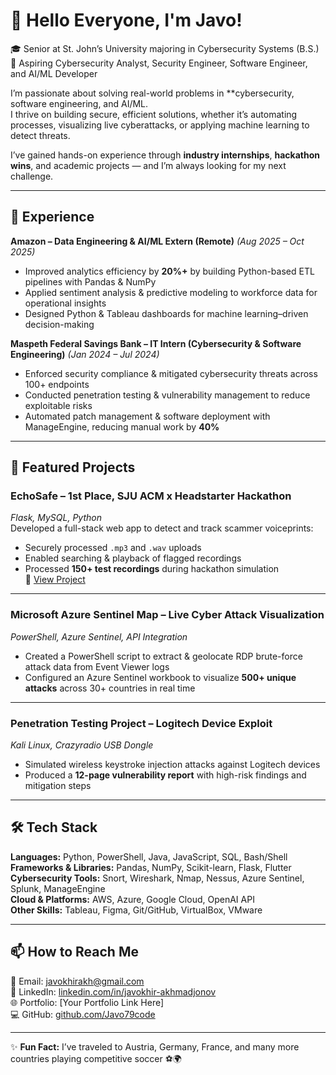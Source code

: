 # 👋 Hello Everyone, I'm Javo!
🎓 Senior at St. John’s University majoring in Cybersecurity Systems (B.S.)  
🔭 Aspiring Cybersecurity Analyst, Security Engineer, Software Engineer, and AI/ML Developer

I’m passionate about solving real-world problems in **cybersecurity, software engineering, and AI/ML.  
I thrive on building secure, efficient solutions, whether it’s automating processes, visualizing live cyberattacks, or applying machine learning to detect threats.  

I’ve gained hands-on experience through **industry internships**, **hackathon wins**, and academic projects — and I’m always looking for my next challenge.

---

## 💼 Experience

**Amazon – Data Engineering & AI/ML Extern (Remote)** *(Aug 2025 – Oct 2025)*  
- Improved analytics efficiency by **20%+** by building Python-based ETL pipelines with Pandas & NumPy  
- Applied sentiment analysis & predictive modeling to workforce data for operational insights  
- Designed Python & Tableau dashboards for machine learning–driven decision-making

**Maspeth Federal Savings Bank – IT Intern (Cybersecurity & Software Engineering)** *(Jan 2024 – Jul 2024)*  
- Enforced security compliance & mitigated cybersecurity threats across 100+ endpoints  
- Conducted penetration testing & vulnerability management to reduce exploitable risks  
- Automated patch management & software deployment with ManageEngine, reducing manual work by **40%**

---

## 🎯 Featured Projects

### **EchoSafe – 1st Place, SJU ACM x Headstarter Hackathon**
*Flask, MySQL, Python*  
Developed a full-stack web app to detect and track scammer voiceprints:  
- Securely processed `.mp3` and `.wav` uploads  
- Enabled searching & playback of flagged recordings  
- Processed **150+ test recordings** during hackathon simulation  
📂 [View Project](https://github.com/Javo79code/EchoSafe)

---

### **Microsoft Azure Sentinel Map – Live Cyber Attack Visualization**
*PowerShell, Azure Sentinel, API Integration*  
- Created a PowerShell script to extract & geolocate RDP brute-force attack data from Event Viewer logs  
- Configured an Azure Sentinel workbook to visualize **500+ unique attacks** across 30+ countries in real time  

---

### **Penetration Testing Project – Logitech Device Exploit**
*Kali Linux, Crazyradio USB Dongle*  
- Simulated wireless keystroke injection attacks against Logitech devices  
- Produced a **12-page vulnerability report** with high-risk findings and mitigation steps  

---

## 🛠 Tech Stack
**Languages:** Python, PowerShell, Java, JavaScript, SQL, Bash/Shell  
**Frameworks & Libraries:** Pandas, NumPy, Scikit-learn, Flask, Flutter  
**Cybersecurity Tools:** Snort, Wireshark, Nmap, Nessus, Azure Sentinel, Splunk, ManageEngine  
**Cloud & Platforms:** AWS, Azure, Google Cloud, OpenAI API  
**Other Skills:** Tableau, Figma, Git/GitHub, VirtualBox, VMware  

---

## 📫 How to Reach Me
📧 Email: [javokhirakh@gmail.com](mailto:javokhirakh@gmail.com)  
💼 LinkedIn: [linkedin.com/in/javokhir-akhmadjonov](https://www.linkedin.com/in/javokhir-akhmadjonov-8610142a6/)  
🌐 Portfolio: [Your Portfolio Link Here]  
💻 GitHub: [github.com/Javo79code](https://github.com/Javo79code)



---

✨ **Fun Fact:** I’ve traveled to Austria, Germany, France, and many more countries playing competitive soccer ⚽🌍
